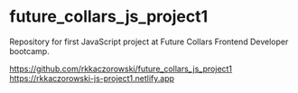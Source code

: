 # future_collars_js_project1

Repository for first JavaScript project at Future Collars Frontend Developer bootcamp.

https://github.com/rkkaczorowski/future_collars_js_project1
https://rkkaczorowski-js-project1.netlify.app
